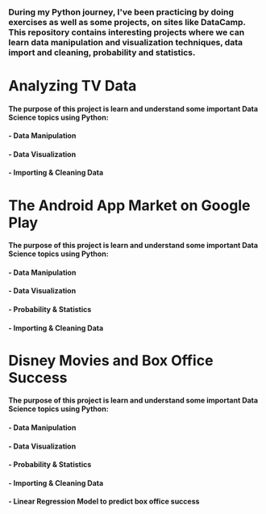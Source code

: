 ### During my Python journey, I've been practicing by doing exercises as well as some projects, on sites like DataCamp. This repository contains interesting projects where we can learn data manipulation and visualization techniques, data import and cleaning, probability and statistics.


# Analyzing TV Data
#### The purpose of this project is learn and understand some important Data Science topics using Python:
#### - Data Manipulation
#### - Data Visualization
#### - Importing & Cleaning Data

# The Android App Market on Google Play
#### The purpose of this project is learn and understand some important Data Science topics using Python:
#### - Data Manipulation
#### - Data Visualization
#### - Probability & Statistics 
#### - Importing & Cleaning Data

# Disney Movies and Box Office Success
#### The purpose of this project is learn and understand some important Data Science topics using Python:
#### - Data Manipulation
#### - Data Visualization
#### - Probability & Statistics 
#### - Importing & Cleaning Data
#### - Linear Regression Model to predict box office success
